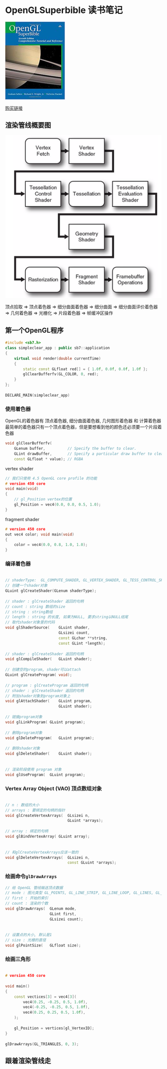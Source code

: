 
# OpenGLSuperbible 读书笔记

![图片](./images/superbible.jpg)  

[购买链接](https://www.amazon.cn/dp/0672337479/ref=sr_1_2?ie=UTF8&qid=1544971390&sr=8-2&keywords=opengl+superbible)

## 渲染管线概要图
![渲染管线](./images/graphics_pipeline.png)

顶点拾取 => 顶点着色器 => 
细分曲面着色器 => 细分曲面 =>  细分曲面评价着色器 => 
几何着色器 =>
光栅化 => 片段着色器 =>  帧缓冲区操作

## 第一个OpenGL程序

```cpp
#include <sb7.h>
class simpleclear_app : public sb7::application
{
    virtual void render(double currentTime)
    {
        static const GLfloat red[] = { 1.0f, 0.0f, 0.0f, 1.0f };
        glClearBufferfv(GL_COLOR, 0, red);
    }
};

DECLARE_MAIN(simpleclear_app)

```

### 使用着色器
OpenGL的着色器有 顶点着色器, 细分曲面着色器, 几何图形着色器 和 计算着色器
最简单的着色器只有一个顶点着色器，但是要想看到他的颜色还必须要一个片段着色器

```cpp
void glClearBufferfv(
    GLenum buffer,          // Specify the buffer to clear.
    GLint drawBuffer,       // Specify a particular draw buffer to clear.
    const GLfloat * value); // RGBA
```

vertex shader
```cpp
// 我们只使用 4.5 OpenGL core profile 的功能
# version 450 core
void main(void)
{
    // gl_Position vertex的位置
    gl_Position = vec4(0.0, 0.0, 0.5, 1.0);
}
```

fragment shader
```cpp
# version 450 core
out vec4 color; void main(void)
{
    color = vec4(0.0, 0.8, 1.0, 1.0);
}
```

### 编译着色器

```cpp

// shaderType:  GL_COMPUTE_SHADER, GL_VERTEX_SHADER, GL_TESS_CONTROL_SHADER, GL_TESS_EVALUATION_SHADER, GL_GEOMETRY_SHADER, or GL_FRAGMENT_SHADER.
// 创建一个shader对象
GLuint glCreateShader(GLenum shaderType);

// shader : glCreateShader 返回的句柄
// count : string 数组的size
// string : string数组
// length : string 的长度, 如果为NULL, 要求string以NULL结尾
// 取代shader对象里的代码
void glShaderSource(	GLuint shader,
                        GLsizei count,
                        const GLchar **string,
                        const GLint *length);

// shader : glCreateShader 返回的句柄
void glCompileShader(	GLuint shader);

// 创建空的program, shader可以attach
GLuint glCreateProgram(	void);

// program : glCreateProgram 返回的句柄
// shader : glCreateShader 返回的句柄
// 附加shader对象到program对象上
void glAttachShader(	GLuint program,
                        GLuint shader);

// 链接program对象
void glLinkProgram(	GLuint program);

// 删除program对象
void glDeleteProgram(	GLuint program);

// 删除shader对象
void glDeleteShader(	GLuint shader);


// 渲染阶段使用 program 对象
void glUseProgram(	GLuint program);

```

### Vertex Array Object (VAO) 顶点数组对象

```cpp

// n : 数组的大小
// arrays : 要绑定的句柄的指针
void glCreateVertexArrays(	GLsizei n,
                            GLuint *arrays);

// array : 绑定的句柄
void glBindVertexArray(	GLuint array);


// 和glCreateVertexArrays应该一致的
void glDeleteVertexArrays(	GLsizei n,
                            const GLuint *arrays);

```

### 绘画命令`glDrawArrays`

```cpp
// 给 OpenGL 管线输送顶点数据
// mode : 图元类型 GL_POINTS, GL_LINE_STRIP, GL_LINE_LOOP, GL_LINES, GL_LINE_STRIP_ADJACENCY, GL_LINES_ADJACENCY, GL_TRIANGLE_STRIP, GL_TRIANGLE_FAN, GL_TRIANGLES, GL_TRIANGLE_STRIP_ADJACENCY, GL_TRIANGLES_ADJACENCY and GL_PATCHES
// first : 开始的索引
// count : 渲染的个数
void glDrawArrays(	GLenum mode,
                    GLint first,
                    GLsizei count);


// 设置点的大小, 默认是1
// size : 光栅的直径
void glPointSize(	GLfloat size);
```

### 绘画三角形

```cpp

# version 450 core

void main()
{
    const vectices[3] = vec4[3](
        vec4(0.25, -0.25, 0.5, 1.0f),
        vec4(-0.25, -0.25, 0.5, 1.0f),
        vec4(0.25, 0.25, 0.5, 1.0f),
    );

    gl_Position = vertices[gl_VertexID];
}

glDrawArrays(GL_TRIANGLES, 0, 3);

```

## 跟着渲染管线走


